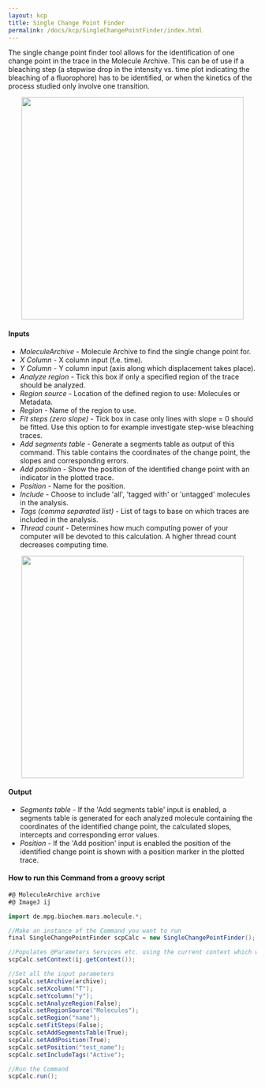 ```yaml
---
layout: kcp
title: Single Change Point Finder
permalink: /docs/kcp/SingleChangePointFinder/index.html
---
```


The single change point finder tool allows for the identification of one change point in the trace in the Molecule Archive. This can be of use if a bleaching step (a stepwise drop in the intensity vs. time plot indicating the bleaching of a fluorophore) has to be identified, or when the kinetics of the process studied only involve one transition.

<div style="text-align: center"><img src='{{site.baseurl}}/docs/kcp/img/img3.png' width="450"/></div>  


#### Inputs
* _MoleculeArchive_ - Molecule Archive to find the single change point for.
* _X Column_ - X column input (f.e. time).
* _Y Column_ - Y column input (axis along which displacement takes place).
* _Analyze region_ - Tick this box if only a specified region of the trace should be analyzed.
* _Region source_ - Location of the defined region to use: Molecules or Metadata.
* _Region_ - Name of the region to use.
* _Fit steps (zero slope)_ - Tick box in case only lines with slope = 0 should be fitted. Use this option to for example investigate step-wise bleaching traces.
* _Add segments table_ - Generate a segments table as output of this command. This table contains the coordinates of the change point, the slopes and corresponding errors.
* _Add position_ - Show the position of the identified change point with an indicator in the plotted trace.
* _Position_ - Name for the position.
* _Include_ - Choose to include 'all', 'tagged with' or 'untagged' molecules in the analysis.
* _Tags (comma separated list)_ - List of tags to base on which traces are included in the analysis.
* *Thread count* - Determines how much computing power of your computer will be devoted to this calculation. A higher thread count decreases computing time.

<div style="text-align: center"><img  src='{{site.baseurl}}/docs/kcp/img/img6.png' width='450'/></div>


#### Output
* _Segments table_ - If the 'Add segments table' input is enabled, a segments table is generated for each analyzed molecule containing the coordinates of the identified change point, the calculated slopes, intercepts and corresponding error values.
* _Position_ - If the 'Add position' input is enabled the position of the identified change point is shown with a position marker in the plotted trace.


#### How to run this Command from a groovy script
```Groovy
#@ MoleculeArchive archive
#@ ImageJ ij

import de.mpg.biochem.mars.molecule.*;

//Make an instance of the Command you want to run
final SingleChangePointFinder scpCalc = new SingleChangePointFinder();

//Populates @Parameters Services etc. using the current context which we get from the ImageJ Input
scpCalc.setContext(ij.getContext());

//Set all the input parameters
scpCalc.setArchive(archive);
scpCalc.setXcolumn("T");
scpCalc.setYcolumn("y");
scpCalc.setAnalyzeRegion(False);
scpCalc.setRegionSource("Molecules");
scpCalc.setRegion("name");
scpCalc.setFitSteps(False);
scpCalc.setAddSegmentsTable(True);
scpCalc.setAddPosition(True);
scpCalc.setPosition("test_name");
scpCalc.setIncludeTags("Active");

//Run the Command
scpCalc.run();

```
